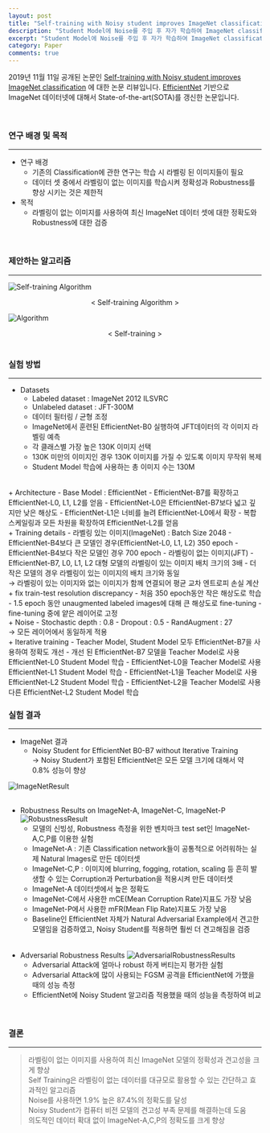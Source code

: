 ```yaml
---
layout: post
title: "Self-training with Noisy student improves ImageNet classification"
description: "Student Model에 Noise를 주입 후 자가 학습하여 ImageNet classification 성능 향상에 대한 논문 리뷰"
excerpt: "Student Model에 Noise를 주입 후 자가 학습하여 ImageNet classification 성능 향상"
category: Paper
comments: true
---
```


2019년 11월 11일 공개된 논문인 [Self-training with Noisy student improves ImageNet classification](https://arxiv.org/pdf/1911.04252.pdf) 에 대한 논문 리뷰입니다.
[EfficientNet](https://arxiv.org/pdf/1905.11946.pdf) 기반으로 ImageNet 데이터넷에 대해서 State-of-the-art(SOTA)를 갱신한 논문입니다.

<br>

### 연구 배경 및 목적 
----
+ 연구 배경
    - 기존의 Classification에 관한 연구는 학습 시 라벨링 된 이미지들이 필요
    - 데이터 셋 중에서 라벨링이 없는 이미지를 학습시켜 정확성과 Robustness를 향상 시키는 것은 제한적
+ 목적
    - 라벨링이 없는 이미지를 사용하여 최신 ImageNet 데이터 셋에 대한 정확도와 Robustness에 대한 검증
    
<br>

### 제안하는 알고리즘
----
![Self-training Algorithm]({{site.baseurl}}/img/post/paper/self-training/self-training.jpg) <br>
<div style="text-align: center;">
    < Self-training Algorithm >
</div>

![Algorithm]({{site.baseurl}}/img/post/paper/self-training/self-training-model.png) <br>
<div style="text-align: center;">
    < Self-training >
</div>


<br>
 
### 실험 방법
----
+ Datasets
    - Labeled dataset : ImageNet 2012 ILSVRC
    - Unlabeled dataset : JFT-300M
    - 데이터 필터링 / 균형 조정 
    - ImageNet에서 훈련된 EfficientNet-B0 실행하여 JFT데이터의 각 이미지 라벨링 예측
    - 각 클래스별 가장 높은 130K 이미지 선택
    - 130K 미만의 이미지인 경우 130K 이미지를 가질 수 있도록 이미지 무작위 복제
    - Student Model 학습에 사용하는 총 이미지 수는 130M
<br>
+ Architecture
    - Base Model : EfficientNet
    - EfficientNet-B7를 확장하고 EfficientNet-L0, L1, L2를 얻음
    - EfficientNet-L0은 EfficientNet-B7보다 넓고 깊지만 낮은 해상도
    - EfficientNet-L1은 너비를 늘려 EfficientNet-L0에서 확장
    - 복합 스케일링과 모든 차원을 확장하여 EfficientNet-L2를 얻음
<br>    
+ Training details
    - 라벨링 있는 이미지(ImageNet) : Batch Size 2048
        - EfficientNet-B4보다 큰 모델인 경우(EfficientNet-L0, L1, L2) 350 epoch
        - EfficientNet-B4보다 작은 모델인 경우 700 epoch
    - 라벨링이 없는 이미지(JFT)
        - EfficientNet-B7, L0, L1, L2 대형 모델의 라벨링이 있는 이미지 배치 크기의 3배
         - 더 작은 모델의 경우 라벨링이 있는 이미지의 배치 크기와 동일 <br>
         → 라벨링이 있는 이미지와 없는 이미지가 함께 연결되어 평균 교차 엔트로피 손실 계산
<br>          
+ fix train-test resolution discrepancy
    - 처음 350 epoch동안 작은 해상도로 학습
    - 1.5 epoch 동안 unaugmented labeled images에 대해 큰 해상도로 fine-tuning
    - fine-tuning 중에 얕은 레이어로 고정
<br>    
+ Noise
    - Stochastic depth : 0.8
    - Dropout : 0.5
    - RandAugment : 27 <br>
     → 모든 레이어에서 동일하게 적용
<br>     
+ Iterative training
    -  Teacher Model, Student Model 모두 EfficientNet-B7을 사용하여 정확도 개선
    - 개선 된 EfficientNet-B7 모델을 Teacher Model로 사용 EfficientNet-L0 Student Model 학습
    - EfficientNet-L0을 Teacher Model로 사용 EfficientNet-L1 Student Model 학습
    - EfficientNet-L1을 Teacher Model로 사용 EfficientNet-L2 Student Model 학습
    - EfficientNet-L2을 Teacher Model로 사용 다른 EfficientNet-L2 Student Model 학습

<br>
    
### 실험 결과
---- 
+ ImageNet 결과
    - Noisy Student for EfficientNet B0-B7 without Iterative Training <br>
     → Noisy Student가 포함된 EfficientNet은 모든 모델 크기에 대해서 약 0.8% 성능이 향상
     
![ImageNetResult]({{site.baseurl}}/img/post/paper/self-training/ImageNetResult.png) <br>
<br>
+ Robustness Results on ImageNet-A, ImageNet-C, ImageNet-P
![RobustnessResult]({{site.baseurl}}/img/post/paper/self-training/RobustnessResult.png) <br>
    - 모델의 신빙성, Robustness 측정을 위한 벤치마크 test set인 ImageNet-A,C,P를 이용한 실험
    - ImageNet-A : 기존 Classification network들이 공통적으로 어려워하는 실제 Natural Images로 만든 데이터셋
    - ImageNet-C,P : 이미지에 blurring, fogging, rotation, scaling 등 흔히 발생할 수 있는 Corruption과 Perturbation을 적용시켜 만든 데이터셋
    - ImageNet-A 데이터셋에서 높은 정확도
    - ImageNet-C에서 사용한 mCE(Mean Corruption Rate)지표도 가장 낮음
    - ImageNet-P에서 사용한 mFR(Mean Flip Rate)지표도 가장 낮음
    - Baseline인 EfficientNet 자체가 Natural Adversarial Example에서 견고한 모델임을 검증하였고, 
      Noisy Student를 적용하면 훨씬 더 견고해짐을 검증
<br><br><br>        
+ Adversarial Robustness Results
![AdversarialRobustnessResults]({{site.baseurl}}/img/post/paper/self-training/AbversarialRobustnessResult.png) <br>
    - Adversarial Attack에 얼마나 robust 하게 버티는지 평가한 실험
    - Adversarial Attack에 많이 사용되는 FGSM 공격을 EfficientNet에 가했을 때의 성능 측정
    - EfficientNet에 Noisy Student 알고리즘 적용했을 때의 성능을 측정하여 비교
    

<br>  

### 결론
----
> 라벨링이 없는 이미지를 사용하여 최신 ImageNet 모델의 정확성과 견고성을 크게 향상 <br>
  Self Training은 라벨링이 없는 데이터를 대규모로 활용할 수 있는 간단하고 효과적인 알고리즘 <br>
  Noise를 사용하면 1.9% 높은 87.4%의 정확도를 달성 <br>
  Noisy Student가 컴퓨터 비전 모델의 견고성 부족 문제를 해결하는데 도움 <br>
  의도적인 데이터 확대 없이 ImageNet-A,C,P의 정확도를 크게 향상 <br>